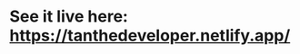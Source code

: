 # See it live here: https://tanthedeveloper.netlify.app/
<!--
 Changes to be made : 
my services section : make it more response as you could

IMP : make changes in MY work section:
add drug gurdian website 

make changes in contact me section:
add a discord log , hugging face, leetcode icons and link with it

add a dinosure if the page is offline...

that's all

-->
